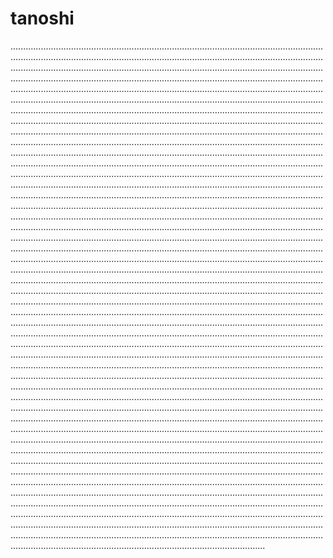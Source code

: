 # tanoshi

.........................................................................................................................................................................................................................................................................................................................................................................................................................................................................................................................................................................................................................................................................................................................................................................................................................................................................................................................................................................................................................................................................................................................................................................................................................................................................................................................................................................................................................................................................................................................................................................................................................................................................................................................................................................................................................................................................................................................................................................................................................................................................................................................................................................................................................................................................................................................................................................................................................................................................................................................................................................................................................................................................................................................................................................................................................................................................................................................................................................................................................................................................................................................................................................................................................................................................................................................................................................................................................................................................................................................................................................................................................................................................................................................................................................................................................................................................................................................................................................................................................................................................................................................................................................................................................................................................................................................................................................................................................................................................................................................................................................................................................................................................................................................................................................................................................................................................................................................................................................................................................................................................................................................................................................................................................................................................................................................................................................................................................................................................................................................................................................................................................................................................................................................................................................................................................................................................................................................................................................................................................................................................................................................................................................